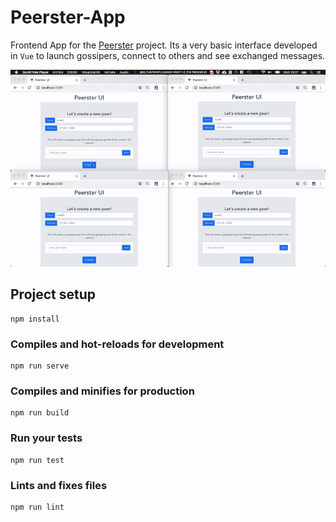 # Peerster-App
Frontend App for the [Peerster](https://github.com/ageapps/Peerster) project. Its a very basic interface developed in `Vue` to launch gossipers, connect to others and see exchanged messages.

![](./app.gif)

## Project setup
```
npm install
```

### Compiles and hot-reloads for development
```
npm run serve
```

### Compiles and minifies for production
```
npm run build
```

### Run your tests
```
npm run test
```

### Lints and fixes files
```
npm run lint
```
